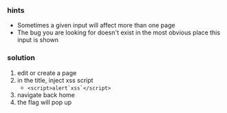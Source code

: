 ### hints
* Sometimes a given input will affect more than one page
* The bug you are looking for doesn't exist in the most obvious place this input is shown

### solution

1. edit or create a page
2. in the title, inject xss script
   * ```<script>alert`xss`</script>```
3. navigate back home
4. the flag will pop up
